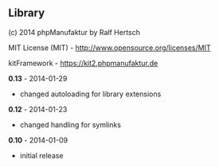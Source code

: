 ## Library

(c) 2014 phpManufaktur by Ralf Hertsch

MIT License (MIT) - <http://www.opensource.org/licenses/MIT>

kitFramework - <https://kit2.phpmanufaktur.de>

**0.13** - 2014-01-29

* changed autoloading for library extensions

**0.12** - 2014-01-23

* changed handling for symlinks

**0.10** - 2014-01-09

* initial release